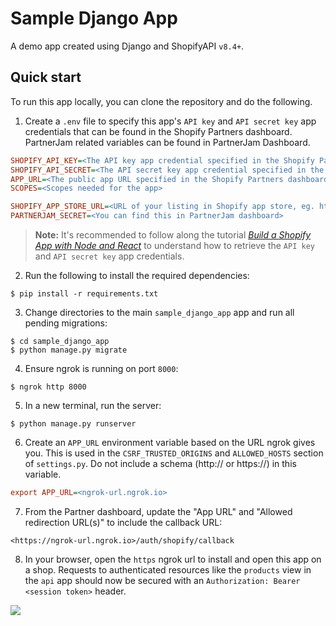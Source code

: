 # Sample Django App

A demo app created using Django and ShopifyAPI `v8.4+`.

## Quick start

To run this app locally, you can clone the repository and do the following.

1. Create a `.env` file to specify this app's `API key` and `API secret key` app credentials that can be found in the Shopify Partners dashboard. PartnerJam related variables can be found in PartnerJam Dashboard.

```ini
SHOPIFY_API_KEY=<The API key app credential specified in the Shopify Partners dashboard>
SHOPIFY_API_SECRET=<The API secret key app credential specified in the Shopify Partners dashboard>
APP_URL=<The public app URL specified in the Shopify Partners dashboard>
SCOPES=<Scopes needed for the app>

SHOPIFY_APP_STORE_URL=<URL of your listing in Shopify app store, eg. https://apps.shopify.com/myapp>
PARTNERJAM_SECRET=<You can find this in PartnerJam dashboard>

```

> __Note:__ It's recommended to follow along the tutorial _[Build a Shopify App with Node and React](https://shopify.dev/apps/getting-started/create#get-a-shopify-api-key)_ to understand how to retrieve the `API key` and `API secret key` app credentials.

2. Run the following to install the required dependencies:

```console
$ pip install -r requirements.txt
```

3. Change directories to the main `sample_django_app` app and run all pending migrations:

```console
$ cd sample_django_app
$ python manage.py migrate
```

4. Ensure ngrok is running on port `8000`:

```console
$ ngrok http 8000
```

5. In a new terminal, run the server:

```console
$ python manage.py runserver
```

6. Create an `APP_URL` environment variable based on the URL ngrok gives you. This is used in the `CSRF_TRUSTED_ORIGINS` and `ALLOWED_HOSTS` section of `settings.py`. Do not include a schema (http:// or https://) in this variable.

```ini
export APP_URL=<ngrok-url.ngrok.io>
```

7. From the Partner dashboard, update the "App URL" and "Allowed redirection URL(s)" to include the callback URL:

```
<https://ngrok-url.ngrok.io>/auth/shopify/callback
```

8. In your browser, open the `https` ngrok url to install and open this app on a shop. Requests to authenticated resources like the `products` view in the `api` app should now be secured with an `Authorization: Bearer <session token>` header.

![](docs/images/app.png)
